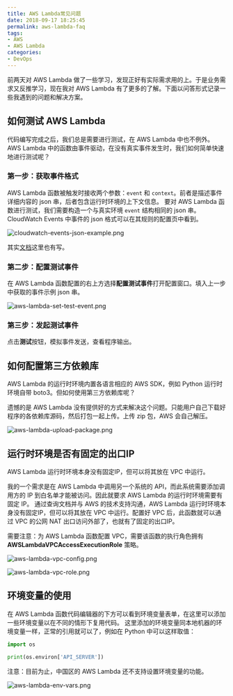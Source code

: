 ```yaml
---
title: AWS Lambda常见问题
date: 2018-09-17 18:25:45
permalink: aws-lambda-faq
tags:
- AWS
- AWS Lambda
categories:
- DevOps
---
```


前两天对 AWS Lambda 做了一些学习，发现正好有实际需求用的上。于是业务需求又反推学习，现在我对 AWS Lambda 有了更多的了解。下面以问答形式记录一些我遇到的问题和解决方案。

<!--more-->

## 如何测试 AWS Lambda

代码编写完成之后，我们总是需要进行测试，在 AWS Lambda 中也不例外。AWS Lambda 中的函数由事件驱动，在没有真实事件发生时，我们如何简单快速地进行测试呢？

### 第一步：获取事件格式

AWS Lambda 函数被触发时接收两个参数：`event` 和 `context`。前者是描述事件详细内容的 json 串，后者包含运行时环境的上下文信息。
要对 AWS Lambda 函数进行测试，我们需要构造一个与真实环境 `event` 结构相同的 json 串。CloudWatch Events 中事件的 json 格式可以在其规则的配置页中看到。

![cloudwatch-events-json-example.png](https://blog-1252856176.file.myqcloud.com/post/aws-lambda-faq/cloudwatch-events-json-example.png)

其实[文档](https://docs.aws.amazon.com/zh_cn/lambda/latest/dg/eventsources.html)这里也有写。

### 第二步：配置测试事件

在 AWS Lambda 函数配置的右上方选择**配置测试事件**打开配置窗口。填入上一步中获取的事件示例 json 串。

![aws-lambda-set-test-event.png](https://blog-1252856176.file.myqcloud.com/post/aws-lambda-faq/aws-lambda-set-test-event.png)

### 第三步：发起测试事件

点击**测试**按钮，模拟事件发送，查看程序输出。


## 如何配置第三方依赖库

AWS Lambda 的运行时环境内置各语言相应的 AWS SDK，例如 Python 运行时环境自带 boto3。但如何使用第三方依赖库呢？

遗憾的是 AWS Lambda 没有提供好的方式来解决这个问题。只能用户自己下载好程序的各依赖库源码，然后打包一起上传。上传 zip 包，AWS 会自己解压。

![aws-lambda-upload-package.png](https://blog-1252856176.file.myqcloud.com/post/aws-lambda-faq/aws-lambda-upload-package.png)


## 运行时环境是否有固定的出口IP
AWS Lambda 运行时环境本身没有固定IP，但可以将其放在 VPC 中运行。

我的一个需求是在 AWS Lambda 中调用另一个系统的 API，而此系统需要添加调用方的 IP 到白名单才能被访问。因此就要求 AWS Lambda 的运行时环境需要有固定 IP。
通过查询文档并与 AWS 的技术支持沟通，AWS Lambda 运行时环境本身没有固定IP，但可以将其放在 VPC 中运行。配置好 VPC 后，此函数就可以通过 VPC 的公网 NAT 出口访问外部了，也就有了固定的出口IP。

需要注意：为 AWS Lambda 函数配置 VPC，需要该函数的执行角色拥有 **AWSLambdaVPCAccessExecutionRole** 策略。

![aws-lambda-vpc-config.png](https://blog-1252856176.file.myqcloud.com/post/aws-lambda-faq/aws-lambda-vpc-config.png)

![aws-lambda-vpc-role.png](https://blog-1252856176.file.myqcloud.com/post/aws-lambda-faq/aws-lambda-vpc-role.png)

## 环境变量的使用

在 AWS Lambda 函数代码编辑器的下方可以看到环境变量表单，在这里可以添加一些环境变量以在不同的情形下复用代码。
这里添加的环境变量同本地机器的环境变量一样，正常的引用就可以了，例如在 Python 中可以这样取值：
```Python
import os

print(os.environ['API_SERVER'])
```

注意：目前为止，中国区的 AWS Lambda 还不支持设置环境变量的功能。

![aws-lambda-env-vars.png](https://blog-1252856176.file.myqcloud.com/post/aws-lambda-faq/aws-lambda-env-vars.png)
